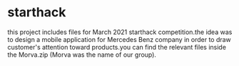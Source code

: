 
# starthack
this project includes files for March 2021 starthack competition.the idea was to design a mobile application for Mercedes Benz company in order to draw customer's attention toward products.you can find the relevant files inside the Morva.zip (Morva was the name of our group).


